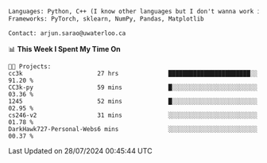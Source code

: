 ```txt
Languages: Python, C++ (I know other languages but I don't wanna work in em)
Frameworks: PyTorch, sklearn, NumPy, Pandas, Matplotlib

Contact: arjun.sarao@uwaterloo.ca
```

<!--START_SECTION:waka-->
📊 **This Week I Spent My Time On** 

```text
🐱‍💻 Projects: 
cc3k                     27 hrs              ███████████████████████░░   91.20 % 
CC3k-py                  59 mins             █░░░░░░░░░░░░░░░░░░░░░░░░   03.36 % 
1245                     52 mins             █░░░░░░░░░░░░░░░░░░░░░░░░   02.95 % 
cs246-v2                 31 mins             ░░░░░░░░░░░░░░░░░░░░░░░░░   01.78 % 
DarkHawk727-Personal-Webs6 mins              ░░░░░░░░░░░░░░░░░░░░░░░░░   00.37 % 
```


 Last Updated on 28/07/2024 00:45:44 UTC
<!--END_SECTION:waka-->
